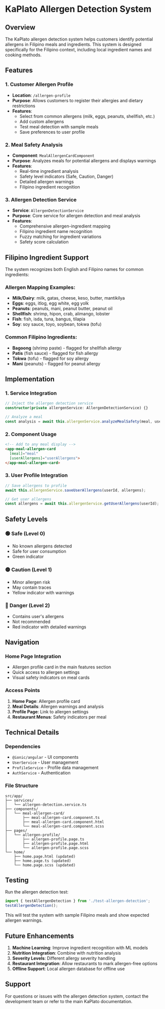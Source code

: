 # KaPlato Allergen Detection System

## Overview
The KaPlato allergen detection system helps customers identify potential allergens in Filipino meals and ingredients. This system is designed specifically for the Filipino context, including local ingredient names and cooking methods.

## Features

### 1. Customer Allergen Profile
- **Location**: `/allergen-profile`
- **Purpose**: Allows customers to register their allergies and dietary restrictions
- **Features**:
  - Select from common allergens (milk, eggs, peanuts, shellfish, etc.)
  - Add custom allergens
  - Test meal detection with sample meals
  - Save preferences to user profile

### 2. Meal Safety Analysis
- **Component**: `MealAllergenCardComponent`
- **Purpose**: Analyzes meals for potential allergens and displays warnings
- **Features**:
  - Real-time ingredient analysis
  - Safety level indicators (Safe, Caution, Danger)
  - Detailed allergen warnings
  - Filipino ingredient recognition

### 3. Allergen Detection Service
- **Service**: `AllergenDetectionService`
- **Purpose**: Core service for allergen detection and meal analysis
- **Features**:
  - Comprehensive allergen-ingredient mapping
  - Filipino ingredient name recognition
  - Fuzzy matching for ingredient variations
  - Safety score calculation

## Filipino Ingredient Support

The system recognizes both English and Filipino names for common ingredients:

### Allergen Mapping Examples:
- **Milk/Dairy**: milk, gatas, cheese, keso, butter, mantikilya
- **Eggs**: eggs, itlog, egg white, egg yolk
- **Peanuts**: peanuts, mani, peanut butter, peanut oil
- **Shellfish**: shrimp, hipon, crab, alimango, lobster
- **Fish**: fish, isda, tuna, bangus, tilapia
- **Soy**: soy sauce, toyo, soybean, tokwa (tofu)

### Common Filipino Ingredients:
- **Bagoong** (shrimp paste) - flagged for shellfish allergy
- **Patis** (fish sauce) - flagged for fish allergy
- **Tokwa** (tofu) - flagged for soy allergy
- **Mani** (peanuts) - flagged for peanut allergy

## Implementation

### 1. Service Integration
```typescript
// Inject the allergen detection service
constructor(private allergenService: AllergenDetectionService) {}

// Analyze a meal
const analysis = await this.allergenService.analyzeMealSafety(meal, userAllergens);
```

### 2. Component Usage
```html
<!-- Add to any meal display -->
<app-meal-allergen-card 
  [meal]="meal" 
  [userAllergens]="userAllergens">
</app-meal-allergen-card>
```

### 3. User Profile Integration
```typescript
// Save allergens to profile
await this.allergenService.saveUserAllergens(userId, allergens);

// Get user allergens
const allergens = await this.allergenService.getUserAllergens(userId);
```

## Safety Levels

### 🟢 Safe (Level 0)
- No known allergens detected
- Safe for user consumption
- Green indicator

### 🟡 Caution (Level 1)
- Minor allergen risk
- May contain traces
- Yellow indicator with warnings

### 🔴 Danger (Level 2)
- Contains user's allergens
- Not recommended
- Red indicator with detailed warnings

## Navigation

### Home Page Integration
- Allergen profile card in the main features section
- Quick access to allergen settings
- Visual safety indicators on meal cards

### Access Points
1. **Home Page**: Allergen profile card
2. **Meal Details**: Allergen warnings and analysis
3. **Profile Page**: Link to allergen settings
4. **Restaurant Menus**: Safety indicators per meal

## Technical Details

### Dependencies
- `@ionic/angular` - UI components
- `UserService` - User management
- `ProfileService` - Profile data management
- `AuthService` - Authentication

### File Structure
```
src/app/
├── services/
│   └── allergen-detection.service.ts
├── components/
│   └── meal-allergen-card/
│       ├── meal-allergen-card.component.ts
│       ├── meal-allergen-card.component.html
│       └── meal-allergen-card.component.scss
├── pages/
│   └── allergen-profile/
│       ├── allergen-profile.page.ts
│       ├── allergen-profile.page.html
│       └── allergen-profile.page.scss
└── home/
    ├── home.page.html (updated)
    ├── home.page.ts (updated)
    └── home.page.scss (updated)
```

## Testing

Run the allergen detection test:
```typescript
import { testAllergenDetection } from './test-allergen-detection';
testAllergenDetection();
```

This will test the system with sample Filipino meals and show expected allergen warnings.

## Future Enhancements

1. **Machine Learning**: Improve ingredient recognition with ML models
2. **Nutrition Integration**: Combine with nutrition analysis
3. **Severity Levels**: Different allergy severity handling
4. **Restaurant Integration**: Allow restaurants to mark allergen-free options
5. **Offline Support**: Local allergen database for offline use

## Support

For questions or issues with the allergen detection system, contact the development team or refer to the main KaPlato documentation.
